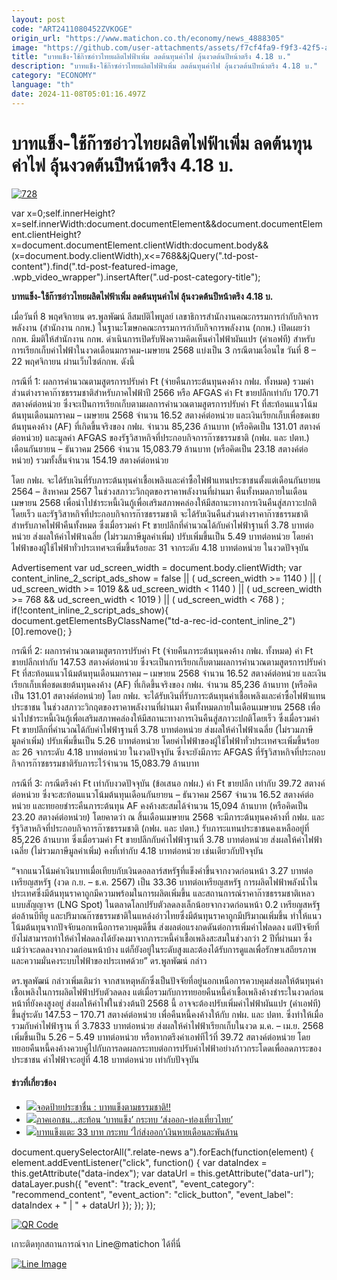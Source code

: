 ```yaml
---
layout: post
code: "ART2411080452ZVKOGE"
origin_url: "https://www.matichon.co.th/economy/news_4888305"
image: "https://github.com/user-attachments/assets/f7cf4fa9-f9f3-42f5-a45d-cb5e21418090"
title: "บาทแข็ง-ใช้ก๊าซอ่าวไทยผลิตไฟฟ้าเพิ่ม ลดต้นทุนค่าไฟ ลุ้นงวดต้นปีหน้าตรึง 4.18 บ."
description: "บาทแข็ง-ใช้ก๊าซอ่าวไทยผลิตไฟฟ้าเพิ่ม ลดต้นทุนค่าไฟ ลุ้นงวดต้นปีหน้าตรึง 4.18 บ."
category: "ECONOMY"
language: "th"
date: 2024-11-08T05:01:16.497Z
---
```


# บาทแข็ง-ใช้ก๊าซอ่าวไทยผลิตไฟฟ้าเพิ่ม ลดต้นทุนค่าไฟ ลุ้นงวดต้นปีหน้าตรึง 4.18 บ.

[![](https://www.matichon.co.th/wp-content/uploads/2024/11/728-94.jpg "728")](https://www.matichon.co.th/wp-content/uploads/2024/11/728-94.jpg)

var x=0;self.innerHeight?x=self.innerWidth:document.documentElement&&document.documentElement.clientHeight?x=document.documentElement.clientWidth:document.body&&(x=document.body.clientWidth),x<=768&&jQuery(".td-post-content").find(".td-post-featured-image, .wpb\_video\_wrapper").insertAfter(".ud-post-category-title");

**บาทแข็ง-ใช้ก๊าซอ่าวไทยผลิตไฟฟ้าเพิ่ม ลดต้นทุนค่าไฟ ลุ้นงวดต้นปีหน้าตรึง 4.18 บ.**

เมื่อวันที่ 8 พฤศจิกายน ดร.พูลพัฒน์ ลีสมบัติไพบูลย์ เลขาธิการสำนักงานคณะกรรมการกำกับกิจการพลังงาน (สำนักงาน กกพ.) ในฐานะโฆษกคณะกรรมการกำกับกิจการพลังงาน (กกพ.) เปิดเผยว่า กกพ. มีมติให้สำนักงาน กกพ. ดำเนินการเปิดรับฟังความคิดเห็นค่าไฟฟ้าผันแปร (ค่าเอฟที) สำหรับการเรียกเก็บค่าไฟฟ้าในงวดเดือนมกราคม-เมษายน 2568 แบ่งเป็น 3 กรณีตามเงื่อนไข วันที่ 8 – 22 พฤศจิกายน ผ่านเว็บไซต์กกพ. ดังนี้

กรณีที่ 1: ผลการคำนวณตามสูตรการปรับค่า Ft (จ่ายคืนภาระต้นทุนคงค้าง กฟผ. ทั้งหมด) รวมค่าส่วนต่างราคาก๊าซธรรมชาติสำหรับภาคไฟฟ้าปี 2566 หรือ AFGAS ค่า Ft ขายปลีกเท่ากับ 170.71 สตางค์ต่อหน่วย ซึ่งจะเป็นการเรียกเก็บตามผลการคำนวณตามสูตรการปรับค่า Ft ที่สะท้อนแนวโน้มต้นทุนเดือนมกราคม – เมษายน 2568 จำนวน 16.52 สตางค์ต่อหน่วย และเงินเรียกเก็บเพื่อชดเชยต้นทุนคงค้าง (AF) ที่เกิดขึ้นจริงของ กฟผ. จำนวน 85,236 ล้านบาท (หรือคิดเป็น 131.01 สตางค์ต่อหน่วย) และมูลค่า AFGAS ของรัฐวิสาหกิจที่ประกอบกิจการก๊าซธรรมชาติ (กฟผ. และ ปตท.) เดือนกันยายน – ธันวาคม 2566 จำนวน 15,083.79 ล้านบาท (หรือคิดเป็น 23.18 สตางค์ต่อหน่วย) รวมทั้งสิ้นจำนวน 154.19 สตางค์ต่อหน่วย

โดย กฟผ. จะได้รับเงินที่รับภาระต้นทุนค่าเชื้อเพลิงและค่าซื้อไฟฟ้าแทนประชาชนตั้งแต่เดือนกันยายน 2564 – สิงหาคม 2567 ในช่วงสภาวะวิกฤตของราคาพลังงานที่ผ่านมา คืนทั้งหมดภายในเดือนเมษายน 2568 เพื่อนำไปชำระหนี้เงินกู้เพื่อเสริมสภาพคล่องให้มีสถานะทางการเงินคืนสู่สภาวะปกติโดยเร็ว และรัฐวิสาหกิจที่ประกอบกิจการก๊าซธรรมชาติ จะได้รับเงินคืนส่วนต่างราคาก๊าซธรรมชาติสำหรับภาคไฟฟ้าคืนทั้งหมด ซึ่งเมื่อรวมค่า Ft ขายปลีกที่คำนวณได้กับค่าไฟฟ้าฐานที่ 3.78 บาทต่อหน่วย ส่งผลให้ค่าไฟฟ้าเฉลี่ย (ไม่รวมภาษีมูลค่าเพิ่ม) ปรับเพิ่มขึ้นเป็น 5.49 บาทต่อหน่วย โดยค่าไฟฟ้าของผู้ใช้ไฟฟ้าทั่วประเทศจะเพิ่มขึ้นร้อยละ 31 จากระดับ 4.18 บาทต่อหน่วย ในงวดปัจจุบัน

Advertisement var ud\_screen\_width = document.body.clientWidth; var content\_inline\_2\_script\_ads\_show = false || ( ud\_screen\_width >= 1140 ) || ( ud\_screen\_width >= 1019 && ud\_screen\_width < 1140 ) || ( ud\_screen\_width >= 768 && ud\_screen\_width < 1019 ) || ( ud\_screen\_width < 768 ) ; if(!content\_inline\_2\_script\_ads\_show){ document.getElementsByClassName("td-a-rec-id-content\_inline\_2")\[0\].remove(); }

กรณีที่ 2: ผลการคำนวณตามสูตรการปรับค่า Ft (จ่ายคืนภาระต้นทุนคงค้าง กฟผ. ทั้งหมด) ค่า Ft ขายปลีกเท่ากับ 147.53 สตางค์ต่อหน่วย ซึ่งจะเป็นการเรียกเก็บตามผลการคำนวณตามสูตรการปรับค่า Ft ที่สะท้อนแนวโน้มต้นทุนเดือนมกราคม – เมษายน 2568 จำนวน 16.52 สตางค์ต่อหน่วย และเงินเรียกเก็บเพื่อชดเชยต้นทุนคงค้าง (AF) ที่เกิดขึ้นจริงของ กฟผ. จำนวน 85,236 ล้านบาท (หรือคิดเป็น 131.01 สตางค์ต่อหน่วย) โดย กฟผ. จะได้รับเงินที่รับภาระต้นทุนค่าเชื้อเพลิงและค่าซื้อไฟฟ้าแทนประชาชน ในช่วงสภาวะวิกฤตของราคาพลังงานที่ผ่านมา คืนทั้งหมดภายในเดือนเมษายน 2568 เพื่อนำไปชำระหนี้เงินกู้เพื่อเสริมสภาพคล่องให้มีสถานะทางการเงินคืนสู่สภาวะปกติโดยเร็ว ซึ่งเมื่อรวมค่า Ft ขายปลีกที่คำนวณได้กับค่าไฟฟ้าฐานที่ 3.78 บาทต่อหน่วย ส่งผลให้ค่าไฟฟ้าเฉลี่ย (ไม่รวมภาษีมูลค่าเพิ่ม) ปรับเพิ่มขึ้นเป็น 5.26 บาทต่อหน่วย โดยค่าไฟฟ้าของผู้ใช้ไฟฟ้าทั่วประเทศจะเพิ่มขึ้นร้อยละ 26 จากระดับ 4.18 บาทต่อหน่วย ในงวดปัจจุบัน ซึ่งจะยังมีภาระ AFGAS ที่รัฐวิสาหกิจที่ประกอบกิจการก๊าซธรรมชาติรับภาระไว้จำนวน 15,083.79 ล้านบาท

กรณีที่ 3: กรณีตรึงค่า Ft เท่ากับงวดปัจจุบัน (ข้อเสนอ กฟผ.) ค่า Ft ขายปลีก เท่ากับ 39.72 สตางค์ต่อหน่วย ซึ่งจะสะท้อนแนวโน้มต้นทุนเดือนกันยายน – ธันวาคม 2567 จำนวน 16.52 สตางค์ต่อหน่วย และทยอยชำระคืนภาระต้นทุน AF คงค้างสะสมได้จำนวน 15,094 ล้านบาท (หรือคิดเป็น 23.20 สตางค์ต่อหน่วย) โดยคาดว่า ณ สิ้นเดือนเมษายน 2568 จะมีภาระต้นทุนคงค้างที่ กฟผ. และรัฐวิสาหกิจที่ประกอบกิจการก๊าซธรรมชาติ (กฟผ. และ ปตท.) รับภาระแทนประชาชนคงเหลืออยู่ที่ 85,226 ล้านบาท ซึ่งเมื่อรวมค่า Ft ขายปลีกกับค่าไฟฟ้าฐานที่ 3.78 บาทต่อหน่วย ส่งผลให้ค่าไฟฟ้าเฉลี่ย (ไม่รวมภาษีมูลค่าเพิ่ม) คงที่เท่ากับ 4.18 บาทต่อหน่วย เช่นเดียวกับปัจจุบัน

“จากแนวโน้มค่าเงินบาทเมื่อเทียบกับเงินดอลลาร์สหรัฐที่แข็งค่าขึ้นจากงวดก่อนหน้า 3.27 บาทต่อเหรียญสหรัฐ (งวด ก.ย. – ธ.ค. 2567) เป็น 33.36 บาทต่อเหรียญสหรัฐ การผลิตไฟฟ้าพลังน้ำในประเทศซึ่งมีต้นทุนราคาถูกมีความพร้อมในการผลิตเพิ่มขึ้น และสถานการณ์ราคาก๊าซธรรมชาติเหลวแบบสัญญาจร (LNG Spot) ในตลาดโลกปรับตัวลดลงเล็กน้อยจากงวดก่อนหน้า 0.2 เหรียญสหรัฐต่อล้านบีทียู และปริมาณก๊าซธรรมชาติในแหล่งอ่าวไทยซึ่งมีต้นทุนราคาถูกมีปริมาณเพิ่มขึ้น ทำให้แนวโน้มต้นทุนจากปัจจัยนอกเหนือการควบคุมดีขึ้น ส่งผลต่อแรงกดดันต่อการเพิ่มค่าไฟลดลง แต่ปัจจัยที่ยังไม่สามารถทำให้ค่าไฟลดลงได้ยังคงมาจากภาระหนี้ค่าเชื้อเพลิงสะสมในช่วงกว่า 2 ปีที่ผ่านมา ซึ่งแม้ว่าจะลดลงจากงวดก่อนหน้าบ้าง แต่ก็ยังอยู่ในระดับสูงและต้องได้รับการดูแลเพื่อรักษาเสถียรภาพและความมั่นคงระบบไฟฟ้าของประเทศด้วย” ดร.พูลพัฒน์ กล่าว

ดร.พูลพัฒน์ กล่าวเพิ่มเติมว่า จากสาเหตุหลักซึ่งเป็นปัจจัยที่อยู่นอกเหนือการควบคุมส่งผลให้ต้นทุนค่าเชื้อเพลิงในการผลิตไฟฟ้าปรับตัวลดลง แต่เมื่อรวมกับการทยอยคืนหนี้ค่าเชื้อเพลิงค้างชำระในงวดก่อนหน้าที่ยังคงสูงอยู่ ส่งผลให้ค่าไฟในช่วงต้นปี 2568 นี้ อาจจะต้องปรับเพิ่มค่าไฟฟ้าผันแปร (ค่าเอฟที) ขึ้นสู่ระดับ 147.53 – 170.71 สตางค์ต่อหน่วย เพื่อคืนหนี้คงค้างให้กับ กฟผ. และ ปตท. ซึ่งทำให้เมื่อรวมกับค่าไฟฟ้าฐาน ที่ 3.7833 บาทต่อหน่วย ส่งผลให้ค่าไฟฟ้าเรียกเก็บในงวด ม.ค. – เม.ย. 2568 เพิ่มขึ้นเป็น 5.26 – 5.49 บาทต่อหน่วย หรือหากตรึงค่าเอฟทีไว้ที่ 39.72 สตางค์ต่อหน่วย โดยทยอยคืนหนี้คงค้างควบคู่ไปกับการลดผลกระทบต่อการปรับค่าไฟฟ้าอย่างก้าวกระโดดเพื่อลดภาระของประชาชน ค่าไฟฟ้าจะอยู่ที่ 4.18 บาทต่อหน่วย เท่ากับปัจจุบัน

#### ข่าวที่เกี่ยวข้อง

*   [![](https://www.matichon.co.th/wp-content/uploads/2024/09/thai-baht.jpg)จอดป้ายประชาชื่น : บาทแข็งตามธรรมชาติ!!](https://www.matichon.co.th/economy/news_4820023)
*   [![](https://www.matichon.co.th/wp-content/uploads/2024/09/052509.jpg)ภาคเอกชน…สะท้อน ‘บาทแข็ง’ กระทบ ‘ส่งออก-ท่องเที่ยวไทย’](https://www.matichon.co.th/economy/news_4809392)
*   [![](https://www.matichon.co.th/wp-content/uploads/2024/09/728-251.jpg)บาทแข็งแตะ 33 บาท กระทบ ‘ไก่ส่งออก’เงินหายเดือนละพันล้าน](https://www.matichon.co.th/economy/news_4807146)

document.querySelectorAll(".relate-news a").forEach(function(element) { element.addEventListener("click", function() { var dataIndex = this.getAttribute("data-index"); var dataUrl = this.getAttribute("data-url"); dataLayer.push({ "event": "track\_event", "event\_category": "recommend\_content", "event\_action": "click\_button", "event\_label": dataIndex + " | " + dataUrl }); }); });

[![QR Code](https://www.matichon.co.th/wp-content/uploads/2023/07/wob1371z.jpg)](https://lin.ee/ht0nDxX)

เกาะติดทุกสถานการณ์จาก Line@matichon ได้ที่นี่

[![Line Image](https://www.matichon.co.th/wp-content/uploads/2023/07/th.png)](https://lin.ee/ht0nDxX)